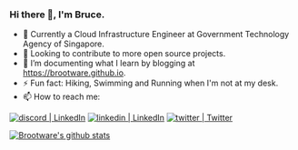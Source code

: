 ### Hi there 👋, I'm Bruce.

- 🔧 Currently a Cloud Infrastructure Engineer at Government Technology Agency of Singapore. 
- 👀  Looking to contribute to more open source projects.
- 🌱 I’m documenting what I learn by blogging at <https://brootware.github.io>.
- ⚡  Fun fact: Hiking, Swimming and Running when I'm not at my desk.
- 📫 How to reach me: 

[<img alt="discord | LinkedIn" src="https://img.shields.io/badge/Discord-7289DA?style=for-the-badge&logo=discord&logoColor=white" />][discord] [<img alt="linkedin | LinkedIn" src="https://img.shields.io/badge/LinkedIn-0077B5?style=for-the-badge&logo=linkedin&logoColor=white" />][linkedin] [<img alt="twitter | Twitter" src="https://img.shields.io/badge/Twitter-1DA1F2?style=for-the-badge&logo=twitter&logoColor=white" />][twitter]

[discord]: https://discord.com/users/260007146102587392
[linkedin]: https://linkedin.com/in/oakermin/
[twitter]: https://twitter.com/brootware/


[![Brootware's github stats](https://github-readme-stats.vercel.app/api?username=brootware&hide=stars&count_private=true&show_icons=true&theme=onedark&hide_border=true)](https://github.com/anuraghazra/github-readme-stats)

<!--
**brootware/brootware** is a ✨ _special_ ✨ repository because its `README.md` (this file) appears on your GitHub profile.

Here are some ideas to get you started:

- 🔭 I’m currently working on ...
- 🌱 I’m currently learning ...
- 👯 I’m looking to collaborate on ...
- 🤔 I’m looking for help with ...
- 💬 Ask me about ...
- 📫 How to reach me: ...
- 😄 Pronouns: ...
- ⚡ Fun fact: ...

https://github-readme-stats.vercel.app/api?username=brootware&show_icons=true&theme=onedark&hide_border=true
[![Brootware's github stats](https://github-readme-stats.vercel.app/api?username=brootware&show_icons=true&theme=onedark&hide_border=true)](https://github.com/anuraghazra/github-readme-stats)
-->

<!-- <details>
  <summary>:zap: View my GitHub Stats</summary>

  <img align="left" alt="Brootware's Github Stats" src="https://github-readme-stats.vercel.app/api?username=brootware&show_icons=true&theme=onedark&hide_border=true" />

</details> -->
